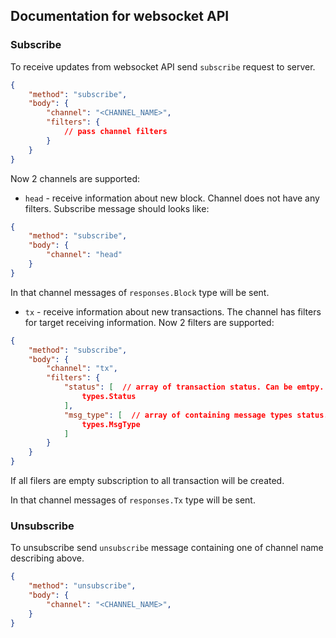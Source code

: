 ## Documentation for websocket API

### Subscribe

To receive updates from websocket API send `subscribe` request to server.

```json
{
    "method": "subscribe",
    "body": {
        "channel": "<CHANNEL_NAME>",
        "filters": {
            // pass channel filters
        }
    }
}
```

Now 2 channels are supported:

* `head` - receive information about new block. Channel does not have any filters. Subscribe message should looks like:

```json
{
    "method": "subscribe",
    "body": {
        "channel": "head"
    }
}
```

In that channel messages of `responses.Block` type will be sent.

* `tx` - receive information about new transactions. The channel has filters for target receiving information. Now 2 filters are supported:

```json
{
    "method": "subscribe",
    "body": {
        "channel": "tx",
        "filters": {
            "status": [  // array of transaction status. Can be emtpy.
                types.Status
            ],
            "msg_type": [  // array of containing message types status. Can be emtpy.
                types.MsgType
            ]
        }
    }
}
```

If all filers are empty subscription to all transaction will be created.

In that channel messages of `responses.Tx` type will be sent.


### Unsubscribe

To unsubscribe send `unsubscribe` message containing one of channel name describing above.


```json
{
    "method": "unsubscribe",
    "body": {
        "channel": "<CHANNEL_NAME>",
    }
}
```
